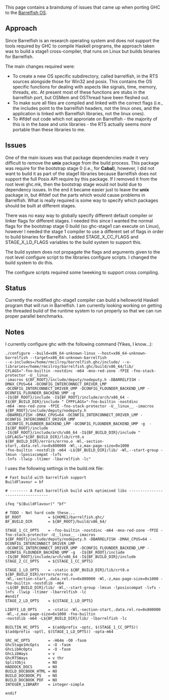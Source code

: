 
This page contains a braindump of issues that came up when porting GHC to the [ Barrelfish OS](http://barrelfish.org).

## Approach


Since Barrelfish is an research operating system and does not support the tools required by GHC to compile Haskell programs, the approach taken was to build a stage1 cross-compiler, that runs on Linux but builds binaries for Barrelfish.  


The main changes required were:
 

- To create a new OS specific subdirectory, called barrelfish, in the RTS sources alongside those for Win32 and posix.  This contains the OS specific functions for dealing with aspects like signals, time, memory, threads, etc.  At present most of these functions are stubs in the barrelfish port, but OSMem and OSThread have been fleshed out.
- To make sure all files are compiled and linked with the correct flags (i.e., the includes point to the barrelfish headers, not the linux ones, and the application is linked with Barrelfish libraries, not the linux ones).
- To \#ifdef out code which not approriate on Barrelfish - the majority of this is in the base and unix libraries - the RTS actually seems more portable than these libraries to me.

## Issues


One of the main issues was that package dependencies made it very difficult to remove the **unix** package from the build process.  This package was require for the bootstrap stage 0 (i.e., for **Cabal**), however, I did not want to build it as part of the stage1 libraries because Barrelfish does not support the full Posix API require by this package.  If I removed it from the root level ghc.mk, then the bootstrap stage would not build due to dependency issues.  In the end it became easier just to leave the **unix** package in, but \#ifdef out the parts which would cause problems in Barrelfish.  What is really required is some way to specify which packages should be built at different stages.


There was no easy way to globally specify different default compiler or linker flags for different stages.  I needed this since I wanted the normal flags for the bootstrap stage 0 build (so ghc-stage1 can execute on Linux), however I needed the stage 1 compiler to use a different set of flags in order to build binaries for Barrelfish.  I added STAGE_X_CC_FLAGS and STAGE_X_LD_FLAGS variables to the build system to support this.


The build system does not propagate the flags and arguments given to the root level configure script to the libraries configure scripts.  I changed the build system to do this.


The configure scripts required some tweeking to support cross compiling.

## Status


Currently the modified ghc-stage1 compiler can build a helloworld Haskell program that will run in Barrelfish.  I am currently looking working on getting the threaded build of the runtime system to run properly so that we can run proper parallel benchmarks.

## Notes


I currently configure ghc with the following command (Yikes, I know...):

```wiki
./configure --build=x86_64-unknown-linux --host=x86_64-unknown-barrelfish --target=x86_64-unknown-barrelfish 
--x-includes=/home/rmcilroy/barrelfish.ghc/include/ --x-libraries=/home/rmcilroy/barrelfish.ghc/build/x86_64/lib/
CFLAGS="-fno-builtin -nostdinc -m64 -mno-red-zone -fPIE -fno-stack-protector -U__linux__ 
-imacros ${BF_ROOT}/include/deputy/nodeputy.h -DBARRELFISH -DMAX_CPUS=64 -DCONFIG_INTERCONNECT_DRIVER_LMP 
-DCONFIG_INTERCONNECT_DRIVER_UMP -DCONFIG_FLOUNDER_BACKEND_LMP -DCONFIG_FLOUNDER_BACKEND_UMP -g  
-I${BF_ROOT}/include -I${BF_ROOT}/include/arch/x86_64 -I${BF_BUILD_DIR}/include " CPPFLAGS="-fno-builtin -nostdinc 
-m64 -mno-red-zone -fPIE -fno-stack-protector -U__linux__ -imacros ${BF_ROOT}/include/deputy/nodeputy.h 
-DBARRELFISH -DMAX_CPUS=64 -DCONFIG_INTERCONNECT_DRIVER_LMP -DCONFIG_INTERCONNECT_DRIVER_UMP 
-DCONFIG_FLOUNDER_BACKEND_LMP -DCONFIG_FLOUNDER_BACKEND_UMP -g  -I${BF_ROOT}/include 
-I${BF_ROOT}/include/arch/x86_64 -I${BF_BUILD_DIR}/include " LDFLAGS="${BF_BUILD_DIR}/lib/crt0.o  
${BF_BUILD_DIR}/errors/errno.o -Wl,-section-start,.data.rel.ro=0x800000 -Wl,-z,max-page-size=0x1000
-fno-builtin -nostdlib -m64 -L${BF_BUILD_DIR}/lib/ -Wl,--start-group -lmsun -lposixcompat -lvfs 
-lnfs -llwip -ltimer -lbarrelfish -lc"
```


I uses the following settings in the build.mk file:

```wiki
# Fast build with barrelfish support
BuildFlavour = bf

# -------- A Fast barrelfish build with optimised libs ----------------------------------

ifeq "$(BuildFlavour)" "bf"

# TODO - Not hard code these...
BF_ROOT            = ${HOME}/barrelfish.ghc/
BF_BUILD_DIR       = ${BF_ROOT}/build/x86_64/

STAGE_1_CC_OPTS    = -fno-builtin -nostdinc -m64 -mno-red-zone -fPIE -fno-stack-protector -U__linux__ -imacros
${BF_ROOT}/include/deputy/nodeputy.h -DBARRELFISH -DMAX_CPUS=64 -DCONFIG_INTERCONNECT_DRIVER_LMP 
-DCONFIG_INTERCONNECT_DRIVER_UMP -DCONFIG_FLOUNDER_BACKEND_LMP -DCONFIG_FLOUNDER_BACKEND_UMP -g  -I${BF_ROOT}/include 
-I${BF_ROOT}/include/arch/x86_64 -I${BF_BUILD_DIR}/include
STAGE_2_CC_OPTS    = ${STAGE_1_CC_OPTS}

STAGE_1_LD_OPTS    = -static ${BF_BUILD_DIR}/lib/crt0.o  ${BF_BUILD_DIR}/errors/errno.o 
-Wl,-section-start,.data.rel.ro=0x800000 -Wl,-z,max-page-size=0x1000 -fno-builtin -nostdlib -m64 
-L${BF_BUILD_DIR}/lib/ -Wl,--start-group -lmsun -lposixcompat -lvfs -lnfs -llwip -ltimer -lbarrelfish -lc
#endif 
STAGE_2_LD_OPTS    = ${STAGE_1_LD_OPTS}

LIBFFI_LD_OPTS     = -static -Wl,-section-start,.data.rel.ro=0x800000 -Wl,-z,max-page-size=0x1000 -fno-builtin
-nostdlib -m64 -L${BF_BUILD_DIR}/lib/ -lbarrelfish -lc

BUILTIN_HC_OPTS    = $(addprefix -optc, $(STAGE_1_CC_OPTS)) $(addprefix -optl, $(STAGE_1_LD_OPTS)) -opta-m64

SRC_HC_OPTS        = -H64m -O0 -fasm
GhcStage1HcOpts    = -O -fasm
GhcLibHcOpts       = -O -fasm
GhcLibWays         = v
GhcRTSWays         = v thr
SplitObjs          = NO
HADDOCK_DOCS       = NO
BUILD_DOCBOOK_HTML = NO
BUILD_DOCBOOK_PS   = NO
BUILD_DOCBOOK_PDF  = NO
INTEGER_LIBRARY    = integer-simple

endif
```